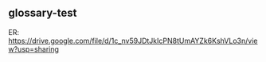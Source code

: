 ## glossary-test

ER:
https://drive.google.com/file/d/1c_nv59JDtJkIcPN8tUmAYZk6KshVLo3n/view?usp=sharing
